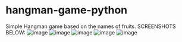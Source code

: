 # hangman-game-python
Simple Hangman game based on the names of fruits.
SCREENSHOTS BELOW:
![image](https://github.com/Ashwin-S-Nambiar/hangman-game-python/assets/76719333/4191415b-c236-40ef-a929-77232a320bbd)
![image](https://github.com/Ashwin-S-Nambiar/hangman-game-python/assets/76719333/56fb1d04-d13f-4e93-9e5d-eeec0e2e1ece)
![image](https://github.com/Ashwin-S-Nambiar/hangman-game-python/assets/76719333/d6061286-f3f2-4d52-9170-a0aa31885a66)
![image](https://github.com/Ashwin-S-Nambiar/hangman-game-python/assets/76719333/be185e38-9deb-4063-8c12-b3533e4a3666)
![image](https://github.com/Ashwin-S-Nambiar/hangman-game-python/assets/76719333/a7fe1459-2e47-42d4-ac9b-0a125a16dc74)



